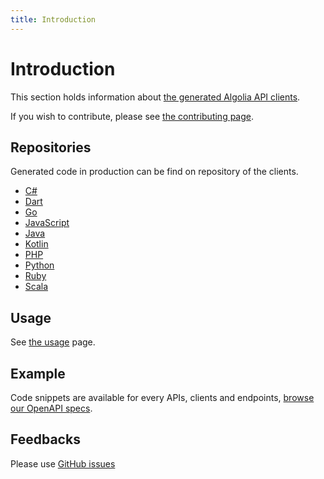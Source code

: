 ```yaml
---
title: Introduction
---
```


# Introduction

This section holds information about [the generated Algolia API clients](https://github.com/algolia/api-clients-automation).

If you wish to contribute, please see [the contributing page](/docs/contributing/introduction).

## Repositories

Generated code in production can be find on repository of the clients.

- [C#](https://github.com/algolia/algoliasearch-client-csharp/tree/next)
- [Dart](https://github.com/algolia/algoliasearch-client-dart/)
- [Go](https://github.com/algolia/algoliasearch-client-go/tree/next/)
- [JavaScript](https://github.com/algolia/algoliasearch-client-javascript/tree/next/)
- [Java](https://github.com/algolia/algoliasearch-client-java/tree/next/)
- [Kotlin](https://github.com/algolia/algoliasearch-client-kotlin/tree/next/)
- [PHP](https://github.com/algolia/algoliasearch-client-php/tree/next/)
- [Python](https://github.com/algolia/algoliasearch-client-python/tree/next)
- [Ruby](https://github.com/algolia/algoliasearch-client-ruby/tree/next)
- [Scala](https://github.com/algolia/algoliasearch-client-scala/tree/next)

## Usage

See [the usage](/docs/clients/usage) page.

## Example

Code snippets are available for every APIs, clients and endpoints, [browse our OpenAPI specs](/specs/search).

## Feedbacks

Please use [GitHub issues](https://github.com/algolia/api-clients-automation/issues)
